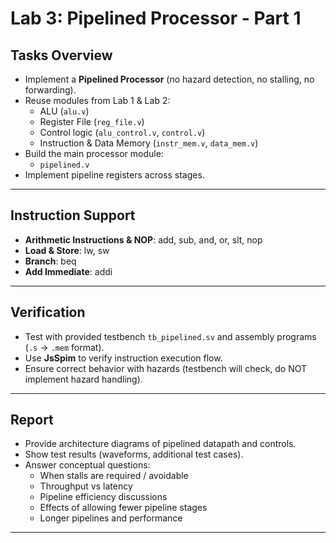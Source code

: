 # Lab 3: Pipelined Processor - Part 1

## Tasks Overview
- Implement a **Pipelined Processor** (no hazard detection, no stalling, no forwarding).
- Reuse modules from Lab 1 & Lab 2:
  - ALU (`alu.v`)
  - Register File (`reg_file.v`)
  - Control logic (`alu_control.v`, `control.v`)
  - Instruction & Data Memory (`instr_mem.v`, `data_mem.v`)
- Build the main processor module:
  - `pipelined.v`
- Implement pipeline registers across stages.

---

## Instruction Support
- **Arithmetic Instructions & NOP**: add, sub, and, or, slt, nop
- **Load & Store**: lw, sw
- **Branch**: beq
- **Add Immediate**: addi

---

## Verification
- Test with provided testbench `tb_pipelined.sv` and assembly programs (`.s` → `.mem` format).
- Use **JsSpim** to verify instruction execution flow.
- Ensure correct behavior with hazards (testbench will check, do NOT implement hazard handling).

---

## Report
- Provide architecture diagrams of pipelined datapath and controls.
- Show test results (waveforms, additional test cases).
- Answer conceptual questions:
  - When stalls are required / avoidable
  - Throughput vs latency
  - Pipeline efficiency discussions
  - Effects of allowing fewer pipeline stages
  - Longer pipelines and performance

---

